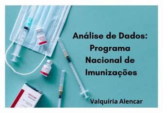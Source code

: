 
<p align="center">
  <img src="https://github.com/vqrca/bootcamp_alura_projeto_2/blob/main/image2.png" />
</p>


